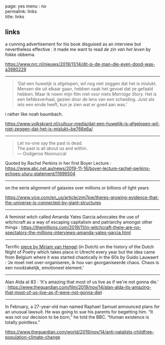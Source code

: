 page: yes
menu : no  
permalink: links  
title: links 

## links

a cunning advertisement for his book disguised as an interview but nevertheless effective : it made me want to read *de zin van het leven* by fokke obbema.

https://www.nrc.nl/nieuws/2019/11/14/dit-is-de-man-die-even-dood-was-a3980229

----------------------

> ‘Dat een huwelijk is afgelopen, wil nog niet zeggen dat het is mislukt. Mensen die uit elkaar gaan, hebben vaak het gevoel dat ze gefaald hebben. Maar ik noem mijn film niet voor niets *Marriage Story.* Het is een liefdesverhaal, gezien door de lens van een scheiding. Juist als iets een einde heeft, kun je zien wat er goed aan was.’

i rather like noah baumbach.

https://www.volkskrant.nl/cultuur-media/dat-een-huwelijk-is-afgelopen-wil-niet-zeggen-dat-het-is-mislukt~be766e6a/

----------------------

> Let no-one say the past is dead.  
> The past is all about us and within.  
> — Oodgeroo Noonuccal

Quoted by Rachel Perkins in her first Boyer Lecture :
https://www.abc.net.au/news/2019-11-16/boyer-lecture-rachel-perkins-echoes-uluru-statement/11696504

----------------------

on the eerie alignment of galaxies over millions or billions of light years

https://www.vice.com/en_us/article/zmj7pw/theres-growing-evidence-that-the-universe-is-connected-by-giant-structures

----------------------

A feminist witch called Amanda Yates Garcia advocates the use of witchcraft as a way of escaping capitalism and patriarchy amongst other things : https://themillions.com/2019/11/in-witchcraft-there-are-no-spectators-the-millions-interviews-amanda-yates-garcia.html

----------------------

Terrific [piece by Mirjam van Hengel](https://www.volkskrant.nl/cultuur-media/geen-dichter-die-nog-van-het-podium-zal-vallen~b5c88cd5/) (in Dutch) on the history of the Dutch Night of Poetry which takes place in Utrecht every year but the idea came from Belgium where it was started chaotically in the 60s by Guido Lauwaert : ‘Je moet niet over-organiseren, ik hou van georganiseerde chaos. Chaos is een noodzakelijk, emotioneel element.’ 

----------------------

Alan Alda at 83 : 'It's amazing that most of us live as if we're not gonna die.' : https://www.theguardian.com/film/2019/nov/14/alan-alda-its-amazing-that-most-of-us-live-as-if-were-not-gonna-die)

----------------------

In February, a 27-year-old man named Raphael Samuel announced plans for an unusual lawsuit. He was going to sue his parents for begetting him. “It was not our decision to be born,” he told the BBC. “Human existence is totally pointless.”

https://www.theguardian.com/world/2019/nov/14/anti-natalists-childfree-population-climate-change

